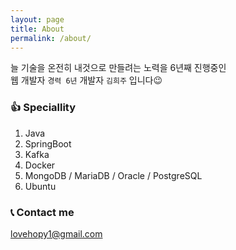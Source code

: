 ```yaml
---
layout: page
title: About
permalink: /about/
---
```


늘 기술을 온전히 내것으로 만들려는 노력을 6년째 진행중인 \
웹 개발자 `경력 6년` 개발자 `김희주` 입니다😉


### 👍 Speciallity

1. Java
2. SpringBoot
3. Kafka
4. Docker
5. MongoDB / MariaDB / Oracle / PostgreSQL
6. Ubuntu

### 📞 Contact me

[lovehopy1@gmail.com](mailto:lovehopy1@gmail.com)
